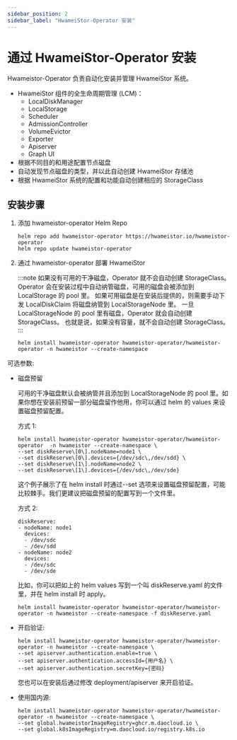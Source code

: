 ```yaml
---
sidebar_position: 2
sidebar_label: "HwameiStor-Operator 安装"
---
```


# 通过 HwameiStor-Operator 安装

Hwameistor-Operator 负责自动化安装并管理 HwameiStor 系统。

- HwameiStor 组件的全生命周期管理 (LCM)：
  - LocalDiskManager
  - LocalStorage
  - Scheduler
  - AdmissionController
  - VolumeEvictor
  - Exporter
  - Apiserver
  - Graph UI
- 根据不同目的和用途配置节点磁盘
- 自动发现节点磁盘的类型，并以此自动创建 HwameiStor 存储池
- 根据 HwameiStor 系统的配置和功能自动创建相应的 StorageClass

## 安装步骤

1. 添加 hwameistor-operator Helm Repo

   ```console
   helm repo add hwameistor-operator https://hwameistor.io/hwameistor-operator
   helm repo update hwameistor-operator
   ```

2. 通过 hwameistor-operator 部署 HwameiStor

   :::note
   如果没有可用的干净磁盘，Operator 就不会自动创建 StorageClass。
   Operator 会在安装过程中自动纳管磁盘，可用的磁盘会被添加到 LocalStorage 的 pool 里。
   如果可用磁盘是在安装后提供的，则需要手动下发 LocalDiskClaim 将磁盘纳管到 LocalStorageNode 里。
   一旦 LocalStorageNode 的 pool 里有磁盘，Operator 就会自动创建 StorageClass。
   也就是说，如果没有容量，就不会自动创建 StorageClass。
   :::

   ```console
   helm install hwameistor-operator hwameistor-operator/hwameistor-operator -n hwameistor --create-namespace
   ```

可选参数:

- 磁盘预留

  可用的干净磁盘默认会被纳管并且添加到 LocalStorageNode 的 pool 里。如果你想在安装前预留一部分磁盘留作他用，你可以通过 helm 的 values 来设置磁盘预留配置。

  方式 1:

  ```console
  helm install hwameistor-operator hwameistor-operator/hwameistor-operator  -n hwameistor --create-namespace \
  --set diskReserve\[0\].nodeName=node1 \
  --set diskReserve\[0\].devices={/dev/sdc\,/dev/sdd} \
  --set diskReserve\[1\].nodeName=node2 \
  --set diskReserve\[1\].devices={/dev/sdc\,/dev/sde}
  ```

  这个例子展示了在 helm install 时通过--set 选项来设置磁盘预留配置，可能比较棘手。我们更建议把磁盘预留的配置写到一个文件里。

  方式 2:

  ```console
  diskReserve:
  - nodeName: node1
    devices:
    - /dev/sdc
    - /dev/sdd
  - nodeName: node2
    devices:
    - /dev/sdc
    - /dev/sde
  ```

  比如，你可以把如上的 helm values 写到一个叫 diskReserve.yaml 的文件里，并在 helm install 时 apply。

  ```console
  helm install hwameistor-operator hwameistor-operator/hwameistor-operator -n hwameistor --create-namespace -f diskReserve.yaml
  ```

- 开启验证:

  ```console
  helm install hwameistor-operator hwameistor-operator/hwameistor-operator -n hwameistor --create-namespace \
  --set apiserver.authentication.enable=true \
  --set apiserver.authentication.accessId={用户名} \
  --set apiserver.authentication.secretKey={密码}
  ```

  您也可以在安装后通过修改 deployment/apiserver 来开启验证。

- 使用国内源:

  ```console
  helm install hwameistor-operator hwameistor-operator/hwameistor-operator -n hwameistor --create-namespace \
  --set global.hwameistorImageRegistry=ghcr.m.daocloud.io \
  --set global.k8sImageRegistry=m.daocloud.io/registry.k8s.io
  ```
